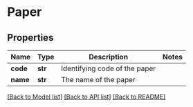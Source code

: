 # Paper

## Properties
Name | Type | Description | Notes
------------ | ------------- | ------------- | -------------
**code** | **str** | Identifying code of the paper | 
**name** | **str** | The name of the paper | 

[[Back to Model list]](../README.md#documentation-for-models) [[Back to API list]](../README.md#documentation-for-api-endpoints) [[Back to README]](../README.md)


